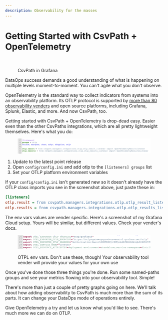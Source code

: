 ```yaml
---
description: Observability for the masses
---
```


# Getting Started with CsvPath + OpenTelemetry

<figure><img src="../../.gitbook/assets/Screenshot 2025-01-15 at 7.05.30 PM.png" alt="" width="375"><figcaption><p>CsvPath in Grafana</p></figcaption></figure>

DataOps success demands a good understanding of what is happening on multiple levels moment-to-moment. You can't agile what you don't observe.&#x20;

OpenTelemetry is the standard way to collect indicators from systems into an observability platform. Its OTLP protocol is supported by [more than 80 observability venders](https://opentelemetry.io/ecosystem/vendors/) and open source platforms, including Grafana, Splunk, Elastic, and more. And now CsvPath, too.&#x20;

Getting started with CsvPath + OpenTelemetry is drop-dead easy. Easier even than the other CsvPaths integrations, which are all pretty lightweight themselves. Here's what you do:&#x20;

<figure><img src="../../.gitbook/assets/otlp-config.png" alt=""><figcaption></figcaption></figure>

1. Update to the latest point release
2. Open `config/config.ini` and add otlp to the `[listeners] groups` list
3. Set your OTLP platform environment variables

If your `config/config.ini` isn't generated new so it doesn't already have the OTLP class imports you see in the screenshot above, just paste these in:&#x20;

```ini
[listeners]
otlp.result = from csvpath.managers.integrations.otlp.otlp_result_listener import OpenTelemetryResultListener
otlp.results = from csvpath.managers.integrations.otlp.otlp_results_listener import OpenTelemetryResultsListener
```

The env vars values are vender specific. Here's a screenshot of my Grafana Cloud setup. Yours will be similar, but different values. Check your vender's docs.

<figure><img src="../../.gitbook/assets/otlp_env_vars.png" alt=""><figcaption><p>OTPL env vars. Don't use these, though! Your observability tool vender will provide your values for your own use</p></figcaption></figure>

Once you've done those three things you're done. Run some named-paths groups and see your metrics flowing into your observability tool. Simple!

There's more than just a couple of pretty graphs going on here. We'll talk about how adding observability to CsvPath is much more than the sum of its parts. It can change your DataOps mode of operations entirely.

Give OpenTelemetry a try and let us know what you'd like to see. There's much more we can do on OTLP.

